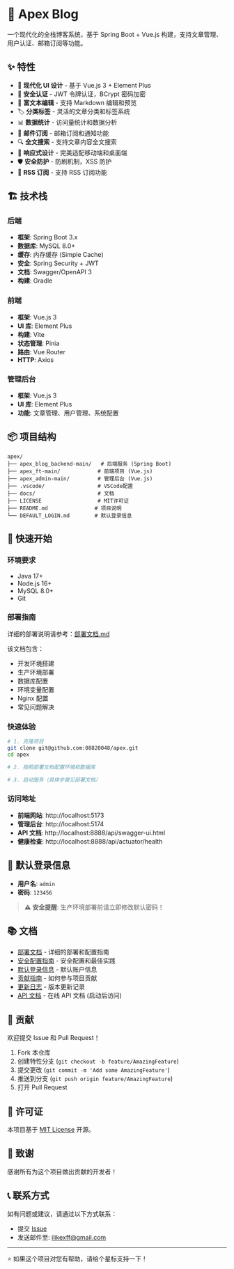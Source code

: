 # 🚀 Apex Blog

一个现代化的全栈博客系统，基于 Spring Boot + Vue.js 构建，支持文章管理、用户认证、邮箱订阅等功能。

## ✨ 特性

- 🎨 **现代化 UI 设计** - 基于 Vue.js 3 + Element Plus
- 🔐 **安全认证** - JWT 令牌认证，BCrypt 密码加密
- 📝 **富文本编辑** - 支持 Markdown 编辑和预览
- 🏷️ **分类标签** - 灵活的文章分类和标签系统
- 📊 **数据统计** - 访问量统计和数据分析
- 📧 **邮件订阅** - 邮箱订阅和通知功能
- 🔍 **全文搜索** - 支持文章内容全文搜索
- 📱 **响应式设计** - 完美适配移动端和桌面端
- 🛡️ **安全防护** - 防刷机制，XSS 防护
- 📄 **RSS 订阅** - 支持 RSS 订阅功能

## 🏗️ 技术栈

### 后端

- **框架**: Spring Boot 3.x
- **数据库**: MySQL 8.0+
- **缓存**: 内存缓存 (Simple Cache)
- **安全**: Spring Security + JWT
- **文档**: Swagger/OpenAPI 3
- **构建**: Gradle

### 前端

- **框架**: Vue.js 3
- **UI 库**: Element Plus
- **构建**: Vite
- **状态管理**: Pinia
- **路由**: Vue Router
- **HTTP**: Axios

### 管理后台

- **框架**: Vue.js 3
- **UI 库**: Element Plus
- **功能**: 文章管理、用户管理、系统配置

## 📦 项目结构

```
apex/
├── apex_blog_backend-main/   # 后端服务 (Spring Boot)
├── apex_ft-main/            # 前端项目 (Vue.js)
├── apex_admin-main/         # 管理后台 (Vue.js)
├── .vscode/                 # VSCode配置
├── docs/                    # 文档
├── LICENSE                  # MIT许可证
├── README.md               # 项目说明
└── DEFAULT_LOGIN.md        # 默认登录信息
```

## 🚀 快速开始

### 环境要求

- Java 17+
- Node.js 16+
- MySQL 8.0+
- Git

### 部署指南

详细的部署说明请参考：[部署文档.md](部署文档.md)

该文档包含：

- 开发环境搭建
- 生产环境部署
- 数据库配置
- 环境变量配置
- Nginx 配置
- 常见问题解决

### 快速体验

```bash
# 1. 克隆项目
git clone git@github.com:08820048/apex.git
cd apex

# 2. 按照部署文档配置环境和数据库

# 3. 启动服务（具体步骤见部署文档）
```

### 访问地址

- **前端网站**: http://localhost:5173
- **管理后台**: http://localhost:5174
- **API 文档**: http://localhost:8888/api/swagger-ui.html
- **健康检查**: http://localhost:8888/api/actuator/health

## 🔑 默认登录信息

- **用户名**: `admin`
- **密码**: `123456`

> ⚠️ **安全提醒**: 生产环境部署前请立即修改默认密码！

## 📚 文档

- [部署文档](部署文档.md) - 详细的部署和配置指南
- [安全配置指南](SECURITY.md) - 安全配置和最佳实践
- [默认登录信息](DEFAULT_LOGIN.md) - 默认账户信息
- [贡献指南](CONTRIBUTING.md) - 如何参与项目贡献
- [更新日志](CHANGELOG.md) - 版本更新记录
- [API 文档](http://localhost:8888/api/swagger-ui.html) - 在线 API 文档 (启动后访问)

## 🤝 贡献

欢迎提交 Issue 和 Pull Request！

1. Fork 本仓库
2. 创建特性分支 (`git checkout -b feature/AmazingFeature`)
3. 提交更改 (`git commit -m 'Add some AmazingFeature'`)
4. 推送到分支 (`git push origin feature/AmazingFeature`)
5. 打开 Pull Request

## 📄 许可证

本项目基于 [MIT License](LICENSE) 开源。

## 🙏 致谢

感谢所有为这个项目做出贡献的开发者！

## 📞 联系方式

如有问题或建议，请通过以下方式联系：

- 提交 [Issue](https://github.com/08820048/apex/issues)
- 发送邮件至: ilikexff@gmail.com

---

⭐ 如果这个项目对您有帮助，请给个星标支持一下！
